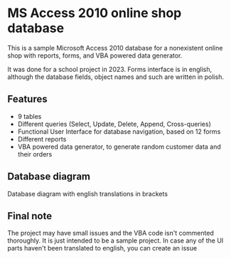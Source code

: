# MS Access 2010 online shop database
This is a sample Microsoft Access 2010 database for a nonexistent online shop with reports, forms, and VBA powered data generator.

It was done for a school project in 2023. Forms interface is in english, although the database fields, object names and such are written in polish.


## Features

- 9 tables
- Different queries (Select, Update, Delete, Append, Cross-queries)
- Functional User Interface for database navigation, based on 12 forms
- Different reports
- VBA powered data generator, to generate random customer data and their orders

## Database diagram

Database diagram with english translations in brackets


## Final note

The project may have small issues and the VBA code isn't commented thoroughly. It is just intended to be a sample project.
In case any of the UI parts haven't been translated to english, you can create an issue
